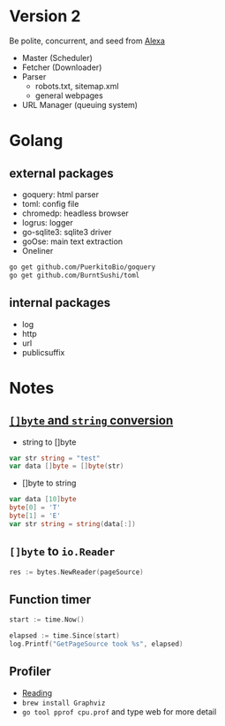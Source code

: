 # Version 2

Be polite, concurrent, and seed from [Alexa](https://www.alexa.com/topsites)

* Master (Scheduler)
* Fetcher (Downloader)
* Parser
    * robots.txt, sitemap.xml
    * general webpages
* URL Manager (queuing system)

# Golang

## external packages

* goquery: html parser
* toml: config file
* chromedp: headless browser
* logrus: logger
* go-sqlite3: sqlite3 driver
* goOse: main text extraction
* Oneliner
```bash
go get github.com/PuerkitoBio/goquery
go get github.com/BurntSushi/toml
```

## internal packages

* log
* http
* url
* publicsuffix

# Notes

## [`[]byte` and `string` conversion](https://studygolang.com/articles/10526)

* string to []byte
```go
var str string = "test"
var data []byte = []byte(str)
```

* []byte to string
```go
var data [10]byte 
byte[0] = 'T'
byte[1] = 'E'
var str string = string(data[:])
```

## `[]byte` to `io.Reader`

```go
res := bytes.NewReader(pageSource)
```

## Function timer

```go
start := time.Now()

elapsed := time.Since(start)
log.Printf("GetPageSource took %s", elapsed)
```

## Profiler

* [Reading](https://golang.org/pkg/runtime/pprof/)
* `brew install Graphviz`
* `go tool pprof cpu.prof` and type web for more detail